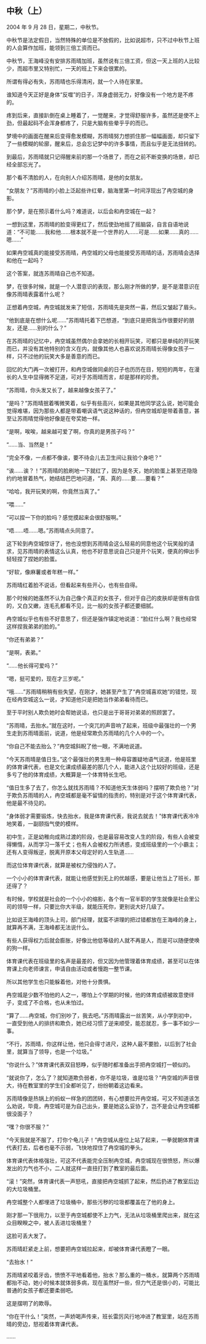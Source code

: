 ## 中秋（上）

2004 年 9 月 28 日，星期二，中秋节。

中秋节是法定假日，当然特殊的单位是不放假的，比如说超市，只不过中秋节上班的人会算作加班，能领到三倍工资而已。

中秋节，王海峰没有安排苏雨晴加班，虽然说有三倍工资，但这一天上班的人比较少，而超市里又特别忙，一天的班上下来会很累的。

所谓有得必有失，苏雨晴也乐得清闲，就一个人待在家里。

谁知道今天正好是身体“反噬”的日子，浑身虚弱无力，好像没有一个地方是不疼的。

疼到后来，直接趴倒在桌上睡着了，一觉醒来，才觉得舒服许多，虽然还是使不上劲，但最起码不会浑身都疼了，只是大脑有些晕乎乎的而已。

梦境中的画面在醒来后变得愈发模糊，苏雨晴努力想抓住那一幅幅画面，却只留下了一些模糊的轮廓，醒来后，总会忘记梦中的许多事情，而且似乎是无法扭转的。

到最后，苏雨晴就只记得醒来前的那一个场景了，而在之前不断变换的场景，却已经全部忘光了。

那个看不清脸的人，在向别人介绍苏雨晴，是他的女朋友。

“女朋友？”苏雨晴的小脸上泛起些许红晕，脑海里第一时间浮现出了冉空城的身影。

那个梦，是在预示着什么吗？难道说，以后会和冉空城在一起？

一想到这里，苏雨晴的脸变得更红了，然后使劲地摇了摇脑袋，自言自语地说道：“不可能……我和他……根本就不是一个世界的人……可是……如果……真的……嗯……”

如果冉空城真的能接受苏雨晴，冉空城的父母也能接受苏雨晴的话，苏雨晴会选择和他在一起吗？

这个答案，就连苏雨晴自己也不知道。

梦，在很多时候，就是一个人潜意识的表现，那么刚才所做的梦，是不是潜意识在像苏雨晴表露着什么呢？

正想着冉空城，冉空城就发来了短信，苏雨晴先是突然一喜，然后又皱起了眉头。

“他到底是在想什么呢……”苏雨晴托着下巴想道，“到底只是把我当作很要好的朋友，还是……别的什么？”

在苏雨晴的记忆中，冉空城虽然偶尔会拿她的长相开玩笑，可都只是单纯的开玩笑而已，并没有其他特别的含义在内，就像其他人也喜欢说苏雨晴长得像女孩子一样，只不过他的玩笑大多是善意的而已。

回忆的大门再一次被打开，和冉空城做同桌的日子也历历在目，短短的两年，在漫长的人生中显得微不足道，可对于苏雨晴而言，却是那样的珍贵。

“苏雨晴，你头发又长了，越来越像女孩子了。”

“是吗？”苏雨晴抿着嘴微笑着，似乎有些高兴，如果是其他同学这么说，她可能会觉得难堪，因为那些人都是带着嘲讽语气说这种话的，但冉空城却是带着善意，甚至让苏雨晴觉得他好像是在夸奖她一样。

“是啊，唉唉，越来越可爱了啊，你真的是男孩子吗？”

“……当、当然是！”

“完全不像，一点都不像诶，要不待会儿去卫生间让我验个身吧？”

“诶……诶？！”苏雨晴的脸刷地一下就红了，因为是冬天，她的脸蛋上甚至还隐隐约约地冒着热气，她结结巴巴地问道，“真、真的……要……要看？”

“哈哈，我开玩笑的啊，你竟然当真了。”

“喂……”

“可以捏一下你的脸吗？感觉摸起来会很舒服啊。”

“唔……唔……嗯。”苏雨晴点头同意了。

这下轮到冉空城惊讶了，他也没想到苏雨晴会这么轻易的同意他这个玩笑般的请求，见苏雨晴的表情这么认真，他也不好意思说自己只是开个玩笑，便真的伸出手轻轻捏了捏她的脸蛋。

“好软，像麻薯或者年糕一样。”

苏雨晴红着脸不说话，但看起来有些开心，也有些自得。

那个时候的她虽然不认为自己像个真正的女孩子，但对于自己的皮肤却是很有自信的，又白又嫩，连毛孔都看不见，比一般的女孩子都还要细腻。

冉空城似乎也有些不好意思了，但还是强作镇定地说道：“脸红什么啊？我也经常这样捏我弟弟的脸的。”

“你还有弟弟？”

“是啊，表弟。”

“……他长得可爱吗？”

“嗯，挺可爱的，现在才三岁呢。”

“哦……”苏雨晴稍稍有些失望，在刚才，她甚至产生了“冉空城喜欢她”的错觉，现在经冉空城这么一说，才知道他只是把她当作弟弟看待而已。

至于平时别人欺负她时会帮她说话，也只是出于哥哥对弟弟的照顾罢了。

“苏雨晴，去抬水。”就在这时，一个突兀的声音响了起来，班级中最强壮的一个男生走到苏雨晴面前，说道，他是经常欺负苏雨晴的几个人中的一个。

“你自己不能去抬么？”冉空城斜睨了他一眼，不满地说道。

“今天苏雨晴是值日生。”这个最强壮的男生用一种毋容置疑地语气说道，他是班里的体育课代表，也是文化课成绩最差的那几个人，能进入这个比较好的班级，还是多亏了他的体育成绩，大概算是一个体育特长生吧。

“值日生多了去了，你怎么就找苏雨晴？不知道他天生体弱吗？摆明了欺负他？”对于欺负苏雨晴的人，冉空城都是毫不留情的指责的，特别是对于这个体育课代表，他是最不待见的。

“身体弱才需要锻炼，快去抬水，我是体育课代表，我说去就去！”体育课代表冷冷地笑着，一副颐指气使的模样。

初中生，正是幼稚向成熟过渡的阶段，也是最容易改变人生的阶段，有些人会被变得懒惰，从而学习一落千丈；也有人会被权力所诱惑，变成班级里的一个小霸主；还有人变得叛逆，脱离开原本父母定好的人生轨道……

而这位体育课代表，就算是被权力侵蚀的人了。

一个小小的体育课代表，就能让他感觉到无上的优越感，要是让他当上了班长，那还得了？

有时候，学校就是社会的一个小小的缩影，各个有一官半职的学生就像是社会里公司的领导一样，只要比你大半级，就能压死你，更别说大好几级了。

比如说王海峰的顶头上司，部门经理，就蛮不讲理的把过错都放在王海峰的身上，就算再不满，王海峰都无法说什么。

有些人获得权力后就会膨胀，好像比他低等级的人就不再是人，而是可以随便使唤的狗一样。

体育课代表在班级里的名声是最差的，但又因为他管理着体育成绩，甚至可以在体育课上向老师谏言，申请自由活动或者慢跑一整节课。

所以其他学生也只能躲着他，对他十分畏惧。

冉空城是少数不怕他的人之一，哪怕上个学期的时候，他的体育成绩被故意使绊子，变成了不合格，也从未怕过。

“算了……冉空城，你们别吵了，我去吧。”苏雨晴露出一丝苦笑，从小学到初中，一直受到他人的排挤和欺负，她已经习惯了逆来顺受，能忍就忍，多一事不如少一事。

“不行，苏雨晴，你这样让他，他只会得寸进尺，这种人最不要脸，以后到了社会里，就算当了领导，也是一个垃圾。”

“你说什么？”体育课代表双目怒睁，似乎随时都准备出手把冉空城打一顿似的。

“就说你了，怎么了？就知道欺负弱者，你不是垃圾，谁是垃圾？”冉空城的声音很大，待在教室里的学生们全都听见了，纷纷朝着这边看来。

苏雨晴像是热锅上的蚂蚁一样急的团团转，有心想要拉开冉空城，可又不知道该怎么劝说，毕竟，冉空城可是为自己出头，要是她这么妥协了，岂不是会让冉空城都很没面子？

“嘿？你很不服？”

“今天我就是不服了，打你个龟儿子！”冉空城从座位上站了起来，一拳就朝体育课代表打去，后者也毫不示弱，飞快地捏住了冉空城的拳头。

体育课代表体格强壮，可这不代表能完全压制冉空城，冉空城现在很愤怒，所以爆发出的力气也不小，二人就这样一直扭打到了教室的最后面。

“滚！”突然，体育课代表一声怒吼，直接把冉空城抓了起来，然后扔进了教室后边的大垃圾桶里。

冉空城整个人都埋进了垃圾桶中，那些污秽的垃圾都覆盖在了他的身上。

刚才那一下很用力，以至于冉空城都使不上力气，无法从垃圾桶里爬出来，就在这众目睽睽之中，被人丢进垃圾桶里？

这脸可丢大发了。

苏雨晴赶紧走上前，想要把冉空城拉起来，却被体育课代表瞪了一眼。

“去抬水！”

苏雨晴紧咬着牙齿，愤愤不平地看着他，抬水？那么重的一桶水，就算两个苏雨晴都抬不动，她小时候本就体弱多病，现在虽然好一些，但力气还是很小的，可能比普通的女孩子都还要柔弱吧。

这是摆明了的欺辱。

“你在干什么！”突然，一声娇喝声传来，班长雷厉风行地冲进了教室里，站在苏雨晴的旁边，怒视着体育课代表。

……
